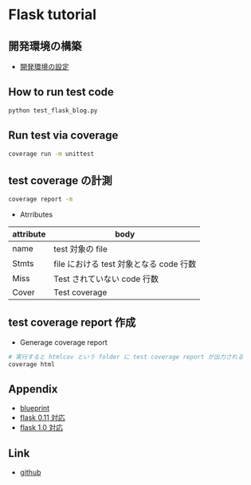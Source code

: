 # Flask tutorial

## 開発環境の構築

- [開発環境の設定](./docs/dev.md)

## How to run test code

```bash
python test_flask_blog.py
```

## Run test via coverage

```bash
coverage run -m unittest
```

## test coverage の計測

```bash
coverage report -m
```

- Atrributes

| attribute | body                                    |
| --------- | --------------------------------------- |
| name      | test 対象の file                        |
| Stmts     | file における test 対象となる code 行数 |
| Miss      | Test されていない code 行数             |
| Cover     | Test coverage                           |

## test coverage report 作成

- Generage coverage report

```bash
# 実行すると htmlcov という folder に test coverage report が出力される
coverage html
```


## Appendix

- [blueprint](./docs/blueprint.md)
- [flask 0.11 対応](docs/flask_0_1_1.md)
- [flask 1.0 対応](docs/flask_1_0.md)

## Link

- [github](https://github.com/chaingng)

